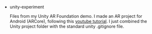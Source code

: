 - unity-experiment

  Files from my Unity AR Foundation demo. I made an AR project for Android (ARCore), following this [youtube tutorial](https://www.youtube.com/watch?v=gpaq5bAjya8). I just combined the Unity project folder with the standard unity .gitignore file. 
